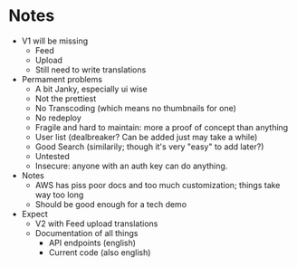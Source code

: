 # Notes

- V1 will be missing
    - Feed
    - Upload
    - Still need to write translations
- Permament problems
    - A bit Janky, especially ui wise
    - Not the prettiest
    - No Transcoding (which means no thumbnails for one)
    - No redeploy
    - Fragile and hard to maintain: more a proof of concept than anything
    - User list (dealbreaker? Can be added just may take a while)
    - Good Search (similarily; though it's very "easy" to add later?)
    - Untested
    - Insecure: anyone with an auth key can do anything.
- Notes
    - AWS has piss poor docs and too much customization; things take way too long
    - Should be good enough for a tech demo
- Expect
    - V2 with Feed upload translations
    - Documentation of all things
        - API endpoints (english)
        - Current code (also english)
